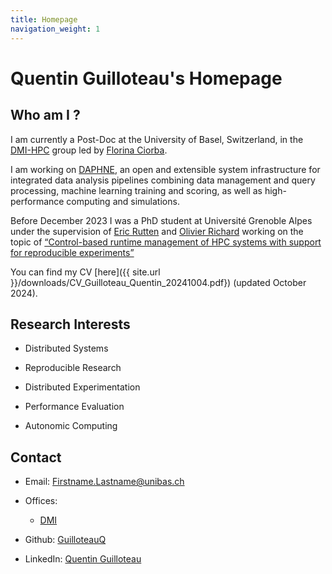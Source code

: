 ```yaml
---
title: Homepage
navigation_weight: 1
---
```


# Quentin Guilloteau's Homepage

## Who am I ?

I am currently a Post-Doc at the University of Basel, Switzerland, in the [DMI-HPC](https://hpc.dmi.unibas.ch/) group led by [Florina Ciorba](https://hpc.dmi.unibas.ch/people/florina-ciorba/).

I am working on [DAPHNE](https://daphne-eu.eu/), an open and extensible system infrastructure for integrated data analysis pipelines combining data management and query processing, machine learning training and scoring, as well as high-performance computing and simulations.

Before December 2023 I was a PhD student at Université Grenoble Alpes under the supervision of [Eric Rutten](https://team.inria.fr/ctrl-a/members/eric-rutten/) and [Olivier Richard](https://datamove.imag.fr/olivier.richard/) working on the topic of  [“Control-based runtime management of HPC systems with support for reproducible experiments”](https://hal.science/tel-04389290)

You can find my CV [here]({{ site.url }}/downloads/CV_Guilloteau_Quentin_20241004.pdf}) (updated October 2024).

## Research Interests

- Distributed Systems

- Reproducible Research

- Distributed Experimentation

- Performance Evaluation

- Autonomic Computing


## Contact

* Email: Firstname.Lastname@unibas.ch

* Offices:

    * [DMI](https://www.openstreetmap.org/node/5718182589#map=18/47.56019/7.58816)

* Github: [GuilloteauQ](https://github.com/GuilloteauQ)

* LinkedIn: [Quentin Guilloteau](https://www.linkedin.com/in/quentin-guilloteau-778a61151/)

